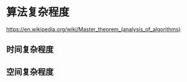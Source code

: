 # 算法复杂程度

https://en.wikipedia.org/wiki/Master_theorem_(analysis_of_algorithms)

## 时间复杂程度






## 空间复杂程度

